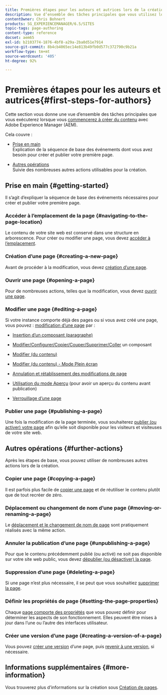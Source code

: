 ```yaml
---
title: Premières étapes pour les auteurs et autrices lors de la création de contenu dans AEM
description: Vue d’ensemble des tâches principales que vous utilisez lors de la création de contenu avec Adobe Experience Manager (AEM).
contentOwner: Chris Bohnert
products: SG_EXPERIENCEMANAGER/6.5/SITES
topic-tags: page-authoring
content-type: reference
docset: aem65
exl-id: b2103774-1876-4bf8-a29a-2ba0d51e7914
source-git-commit: 8b4cb4065ec14e813b49fb0d577c372790c9b21a
workflow-type: tm+mt
source-wordcount: '405'
ht-degree: 92%

---
```


# Premières étapes pour les auteurs et autrices{#first-steps-for-authors}

Cette section vous donne une vue d’ensemble des tâches principales que vous exécuterez lorsque vous [commencerez à créer du contenu](/help/sites-authoring/author.md#concept-of-authoring-and-publishing) avec Adobe Experience Manager (AEM).

Cela couvre :

* [Prise en main](#getting-started)\
  Explication de la séquence de base des événements dont vous avez besoin pour créer et publier votre première page.

* [Autres opérations](#further-actions)\
  Suivie des nombreuses autres actions utilisables pour la création.

## Prise en main {#getting-started}

Il s’agit d’expliquer la séquence de base des événements nécessaires pour créer et publier votre première page.

### Accéder à l’emplacement de la page {#navigating-to-the-page-location}

Le contenu de votre site web est conservé dans une structure en arborescence. Pour créer ou modifier une page, vous devez [accéder à l’emplacement](/help/sites-authoring/basic-handling.md#viewing-and-selecting-resources).

### Création d’une page {#creating-a-new-page}

Avant de procéder à la modification, vous devez [création d’une page](/help/sites-authoring/managing-pages.md#creating-a-new-page).

### Ouvrir une page {#opening-a-page}

Pour de nombreuses actions, telles que la modification, vous devez [ouvrir une page](/help/sites-authoring/managing-pages.md#opening-a-page-for-editing).

### Modifier une page {#editing-a-page}

Si votre instance comporte déjà des pages ou si vous avez créé une page, vous pouvez : [modification d’une page](/help/sites-authoring/editing-content.md) par :

* [Insertion d’un composant (paragraphe)](/help/sites-authoring/editing-content.md#inserting-a-component)
* [Modifier/Configurer/Copier/Couper/Supprimer/Coller](/help/sites-authoring/editing-content.md#edit-configure-copy-cut-delete-paste) un composant
* [Modifier (du contenu)](/help/sites-authoring/editing-content.md#edit-content)
* [Modifier (du contenu) - Mode Plein écran](/help/sites-authoring/editing-content.md#edit-content-full-screen-mode)

* [Annulation et rétablissement des modifications de page](/help/sites-authoring/editing-content.md#undoing-and-redoing-page-edits)
* [Utilisation du mode Aperçu](/help/sites-authoring/editing-content.md#preview-mode) (pour avoir un aperçu du contenu avant publication)
* [Verrouillage d’une page](/help/sites-authoring/editing-content.md#locking-a-page)

### Publier une page {#publishing-a-page}

Une fois la modification de la page terminée, vous souhaiterez [publier (ou activer) votre page](/help/sites-authoring/publishing-pages.md#main-pars-title-10) afin qu’elle soit disponible pour les visiteurs et visiteuses de votre site web.

## Autres opérations {#further-actions}

Après les étapes de base, vous pouvez utiliser de nombreuses autres actions lors de la création.

### Copier une page {#copying-a-page}

Il est parfois plus facile de [copier une page](/help/sites-authoring/managing-pages.md#copying-and-pasting-a-page) et de réutiliser le contenu plutôt que de tout recréer de zéro.

### Déplacement ou changement de nom d’une page {#moving-or-renaming-a-page}

Le [déplacement et le changement de nom de page](/help/sites-authoring/managing-pages.md#moving-or-renaming-a-page) sont pratiquement réalisés avec la même action.

### Annuler la publication d’une page {#unpublishing-a-page}

Pour que le contenu précédemment publié (ou activé) ne soit pas disponible sur votre site web public, vous devez [dépublier (ou désactiver) la page](/help/sites-authoring/publishing-pages.md#main-pars-title-5).

### Suppression d’une page {#deleting-a-page}

Si une page n’est plus nécessaire, il se peut que vous souhaitiez [supprimer la page](/help/sites-authoring/managing-pages.md#deleting-a-page).

### Définir les propriétés de page {#setting-the-page-properties}

Chaque [page comporte des propriétés](/help/sites-authoring/editing-page-properties.md) que vous pouvez définir pour déterminer les aspects de son fonctionnement. Elles peuvent être mises à jour dans l’une ou l’autre des interfaces utilisateur.

### Créer une version d’une page {#creating-a-version-of-a-page}

Vous pouvez [créer une version](/help/sites-authoring/working-with-page-versions.md#creating-a-new-version) d’une page, puis [revenir à une version](/help/sites-authoring/working-with-page-versions.md#reverting-to-a-page-version), si nécessaire.

## Informations supplémentaires {#more-information}

Vous trouverez plus d’informations sur la création sous [Création de pages](/help/sites-authoring/page-authoring.md).
